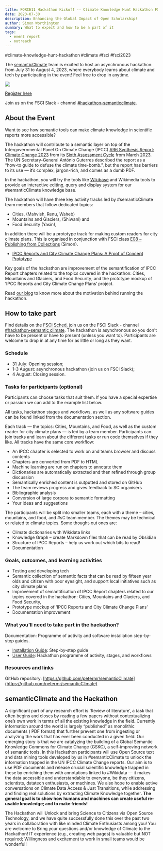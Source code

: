 ```yaml
---
title: FORCE11 Hackathon Kickoff -- Climate Knowledge Hunt Hackathon FSCI Edition 2023
date: 2023-07-30
description: Enhancing the Global Impact of Open Scholarship!
author: Simon Worthington
summary: What to expect and how to be a part of it
tags:
  - event report
  - outreach
---
```

#climate-knowledge-hunt-hackathon #climate #fsci #fsci2023

The [semanticClimate](https://semanticclimate.org/) team is excited to host an asynchronous hackathon from July 31 to August 4, 2023, where everybody learns about climate and tech by participating in the event! Feel free to drop in anytime.

<img src = "/p/static/img/fsci.jpeg">

[Register here](https://forms.gle/XS49fPxx2HSs1k1BA) 

Join us on the FSCI Slack - channel [#hackathon-semanticclimate](https://fsci2023.slack.com/archives/C05GTHT92HJ).

## About the Event
Want to see how semantic tools can make climate knowledge in scientific reports more accessible?

The hackathon will contribute to a semantic layer on top of the Intergovernmental Panel On Climate Change (IPCC) [AR6 Synthesis Report: Climate Change 2023](https://www.ipcc.ch/report/sixth-assessment-report-cycle/) from its [Sixth Assessment Cycle](https://www.ipcc.ch/assessment-report/ar6/) from March 2023. The UN Secretary-General António Guterres described the report as a “how-to guide to defuse the climate time-bomb.”, but the report has barriers to its use — it’s complex, jargon-rich, and comes as a dumb PDF.

In the hackathon, you will try the tools like [Wikibase](https://www.mediawiki.org/wiki/Wikibase) and Wikimedia tools to provide an interactive editing, query and display system for our #semanticClimate knowledge base.

The hackathon will have three key activity tracks led by #semanticClimate team members that follow dedicated topics: 
- Cities, (Mahvish, Renu, Waheb)
- Mountains and Glaciers, (Shiwani) and 
- Food Security (Yasin),
  
In addition there will be a prototype track for making custom readers for city climate plans. This is organised in conjunction with FSCI class [E08 – Publishing from Collections](https://force11.org/fsci/post/course-list-with-abstracts-2023/#e08) (Simon).

- [IPCC Reports and City Climate Change Plans: A Proof of Concept Prototype](https://semanticclimate.org/city-climate-plans/)

Key goals of the hackathon are improvement of the semantification of IPCC Report chapters related to the topics covered in the hackathon: Cities, Mountains and Glaciers, and Food Security; and the prototype mockup of ‘IPCC Reports and City Climate Change Plans’ project.

Read [our blog](https://semanticclimate.org/p/en/posts/why-climate-knowledge-hunt/) to know more about the motivation behind running the hackathon.

## How to take part
Find details on the [FSCI Sched](https://fsci2023.sched.com/), join us on the FSCI Slack - channel [#hackathon-semantic climate](https://fsci2023.slack.com/archives/C05GTHT92HJ).
The hackathon is asynchronous so you don't have to be present or have to present (unless you want to). Participants are welcome to drop in at any time for as little or long as they want.
### Schedule
- 31 July: Opening session; 
- 1-3 August: asynchronous hackathon (join us on FSCI Slack); 
- 4 August: Closing session.
  
### Tasks for participants (optional)
Participants can choose tasks that suit them. If you have a special expertise or passion we can add to the example list below.

All tasks, hackathon stages and workflows, as well as any software guides can be found linked from the documentation section.

Each track — the topics: Cities, Mountains, and Food, as well as the custom reader for city climate plans — is led by a team member. Participants can join tracks and learn about the different tasks or run code themselves if they like. All tracks have the same core workflow: 
- An IPCC chapter is selected to work on and teams browser and discuss contents
- Chapters are converted from PDF to HTML
- Machine learning are run on chapters to annotate them 
- Dictionaries are automatically extracted and then refined through group discussion
- Semantically enriched content is outputted and stored on GitHub
- The team reviews progress and gives feedback to SC organisers
- Bibliographic analysis
- Conversion of large corpora to semantic formatting
- Your ideas and suggestions


The participants will be split into smaller teams, each with a theme – cities, mountains, and food, and #sC team member. The themes may be technical or related to climate topics. Some thought-out ones are:

- Climate dictionaries with Wikidata links
- Knowledge Graph – create Markdown files that can be read by Obsidian
- Structure of IPCC Reports – help us work out which bits to read!
- Documentation

### Goals, outcomes, and learning activities
- Testing and developing tech
- Semantic collection of semantic facts that can be read by fifteen year olds and citizen with poor eyesight, and support local initiatives such as city climate plans
- Improvement of semantification of IPCC Report chapters related to our topics covered in the hackathon: Cities, Mountains and Glaciers, and Food Security,
- Prototype mockup of ‘IPCC Reports and City Climate Change Plans’
- Documentation improvement
### What you’ll need to take part in the hackathon?
Documentation: Programme of activity and software installation step-by-step guides.
- [Installation Guide](https://semanticclimate.org/install-guide/): Step-by-step guide 
- [User Guide](https://semanticclimate.org/user-guide/): Hackathon programme of activity, stages, and workflows 
### Resources and links
GitHub repository: [https://github.com/petermr/semanticClimate](https://github.com/petermr/semanticClimate) 

## semanticClimate and the Hackathon
A significant part of any research effort is ‘Review of literature’, a task that often begins and closes by reading a few papers without contextualizing one’s own work in terms of all the existing knowledge in the field. Currently information around the world is largely “published” as monolithic documents ( PDF format) that further prevent one from ingesting or analyzing the work that has ever been conducted in a given field. Our emerging story is that we are catalyzing the building of a Global Semantic Knowledge Commons for Climate Change (GSKC), a self-improving network of semantic tools. In this Hackathon participants will use Open Source text and data mining tools developed by us in #semanticClimate to unlock the information trapped in the UN IPCC Climate Change reports. Our aim is to use PDF documents and release crucial scientific knowledge trapped in these by enriching them with annotations linked to #Wikidata — it makes the data accessible and understandable to everyone, be they citizens, scientists, datatech enthusiasts, or machines. We also hope to enable active conversations on Climate Data Access & Just Transitions, while addressing and finding real solutions by extracting Climate Knowledge together. **The general goal is to show how humans and machines can create useful re-usable knowledge; and to make friends!**

The Hackathon will Unlock and bring Science to Citizens via Open Source Technology, and we have quite successfully done this over the past two years in collaboration with like minded Climate Enthusiasts among you! You are welcome to Bring your questions and/or knowledge of Climate to the Hackathon! IT experience (e.g., creating web pages) is valuable but NOT required; Willingness and excitement to work in small teams would be wonderful!
